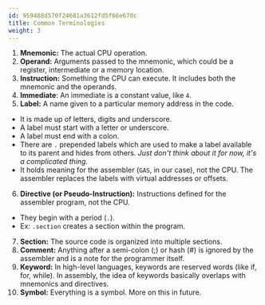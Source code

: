 ```yaml
---
id: 959488d570f24681a3612fd5f66e670c
title: Common Terminologies
weight: 3
---
```


1. **Mnemonic:** The actual CPU operation.
2. **Operand:** Arguments passed to the mnemonic, which could be a register, intermediate or a memory location.
3. **Instruction:** Something the CPU can execute. It includes both the mnemonic and the operands.
4. **Immediate**: An immediate is a constant value, like `4`.
5. **Label:** A name given to a particular memory address in the code.
  * It is made up of letters, digits and underscore.
  * A label must start with a letter or underscore.
  * A label must end with a colon.
  * There are `.` prepended labels which are used to make a label available to its parent and hides from others. _Just don't think about it for now, it's a complicated thing._
  * It holds meaning for the assembler (`GAS`, in our case), not the CPU. The assembler replaces the labels with virtual addresses or offsets.
6. **Directive (or Pseudo-Instruction):** Instructions defined for the assembler program, not the CPU.
  * They begin with a period (`.`).
  * Ex: `.section` creates a section within the program.
7. **Section:** The source code is organized into multiple sections.
8. **Comment:** Anything after a semi-colon (;) or hash (#) is ignored by the assembler and is a note for the programmer itself.
9. **Keyword:** In high-level languages, keywords are reserved words (like if, for, while). In assembly, the idea of keywords basically overlaps with mnemonics and directives.
10. **Symbol:** Everything is a symbol. More on this in future.